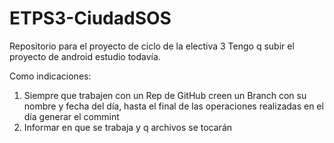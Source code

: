 # ETPS3-CiudadSOS
Repositorio para el proyecto de ciclo de la electiva 3 
Tengo q subir el proyecto de android estudio todavía. 

Como indicaciones:
  1. Siempre que trabajen con un Rep de GitHub creen un Branch con su nombre y fecha del día, hasta el final de las operaciones realizadas en el día generar el commint
  2. Informar en que se trabaja y q archivos se tocarán
